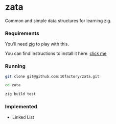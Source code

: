 # zata

Common and simple data structures for learning zig.

### Requirements

You'll need <a target="_blank" href="https://ziglang.org/">zig</a> to play with this.

You can find instructions to install it here: <a target="_blank" href="https://github.com/ziglang/zig/wiki/Install-Zig-from-a-Package-Manager">click me</a>

### Running

```sh
git clone git@github.com:10factory/zata.git

cd zata

zig build test
```

### Implemented

- Linked List
